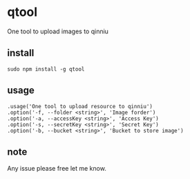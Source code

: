 # qtool

One tool to upload images to qinniu

## install
```
sudo npm install -g qtool
```

## usage
```
.usage('One tool to upload resource to qinniu')
.option('-f, --folder <string>', 'Image forder')
.option('-a, --accessKey <string>', 'Access Key')
.option('-s, --secretKey <string>', 'Secret Key')
.option('-b, --bucket <string>', 'Bucket to store image')
```

## note
Any issue please free let me know.

